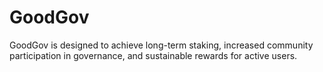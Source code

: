# GoodGov
GoodGov is designed to achieve long-term staking, increased community participation in governance, and sustainable rewards for active users.
